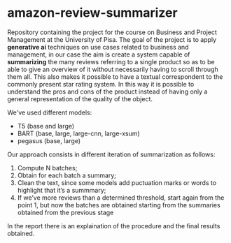 # amazon-review-summarizer
Repository containing the project for the course on Business and Project Management at the University of Pisa.
The goal of the project is to apply **generative ai** techniques on use cases related to business and management, in our case the aim is create a system capable of **summarizing** the many reviews referring to a single product so as to be able to give an overview of it without necessarily having to scroll through them all. This also makes it possible to have a textual correspondent to the commonly present star rating system. In this way it is possible to understand the pros and cons of the product instead of having only a general representation of the quality of the object.

We've used different models:
+ T5 (base and large)
+ BART (base, large, large-cnn, large-xsum)
+ pegasus (base, large)

Our approach consists in different iteration of summarization as follows:
1. Compute N batches;
2. Obtain for each batch a summary;
3. Clean the text, since some models add puctuation marks or words to highlight
that it’s a summmary;
4. If we’ve more reviews than a determined threshold, start again from the point
1, but now the batches are obtained starting from the summaries obtained from
the previous stage

In the report there is an explaination of the procedure and the final results obtained.
